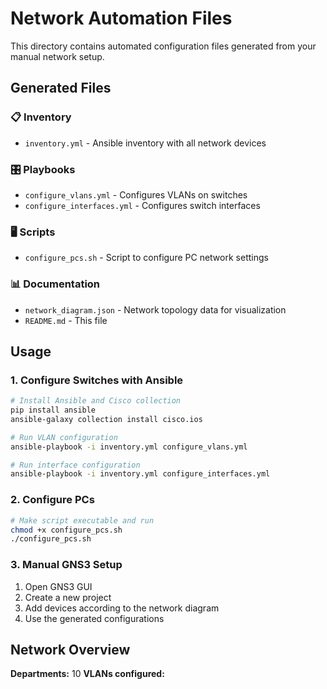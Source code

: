 # Network Automation Files

This directory contains automated configuration files generated from your manual network setup.

## Generated Files

### 📋 Inventory
- `inventory.yml` - Ansible inventory with all network devices

### 🎛️ Playbooks
- `configure_vlans.yml` - Configures VLANs on switches
- `configure_interfaces.yml` - Configures switch interfaces

### 🖥️ Scripts
- `configure_pcs.sh` - Script to configure PC network settings

### 📊 Documentation
- `network_diagram.json` - Network topology data for visualization
- `README.md` - This file

## Usage

### 1. Configure Switches with Ansible
```bash
# Install Ansible and Cisco collection
pip install ansible
ansible-galaxy collection install cisco.ios

# Run VLAN configuration
ansible-playbook -i inventory.yml configure_vlans.yml

# Run interface configuration
ansible-playbook -i inventory.yml configure_interfaces.yml
```

### 2. Configure PCs
```bash
# Make script executable and run
chmod +x configure_pcs.sh
./configure_pcs.sh
```

### 3. Manual GNS3 Setup
1. Open GNS3 GUI
2. Create a new project
3. Add devices according to the network diagram
4. Use the generated configurations

## Network Overview

**Departments:** 10
**VLANs configured:**
